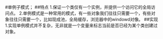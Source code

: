 #单例子模式；
##特点
    1.保证一个类仅有一个实例，并提供一个访问它的全局访问点。
    2.单例模式是一种常用的模式，有一些对象我们往往只需要一个，有些对象往往只需要一个，比如现成池，全局缓存，浏览器中的windowd对像。
##实现
    1.实现单例模式并不复杂，无非就是一个变量来标志当前是否已经为某个类创建过对象。

```js















```






